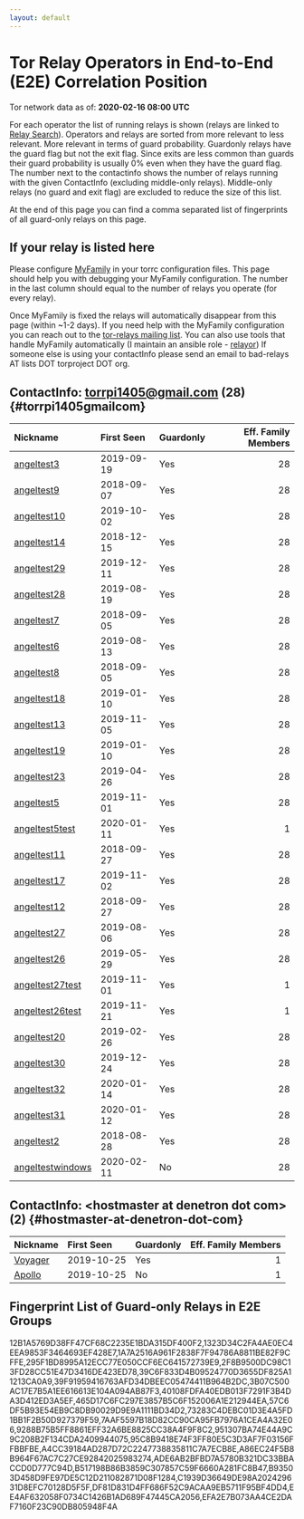 ```yaml
---
layout: default
---
```



# Tor Relay Operators in End-to-End (E2E) Correlation Position

Tor network data as of: **2020-02-16 08:00 UTC**

For each operator the list of running relays is shown (relays are linked to [Relay Search](https://metrics.torproject.org/rs.html)).
Operators and relays are sorted from more relevant to less relevant. More relevant in terms of guard probability.
Guardonly relays have the guard flag but not the exit flag.
Since exits are less common than guards their guard probability is usually 0% even when they have the guard flag.
The number next to the contactinfo shows the number of relays running with the given ContactInfo (excluding middle-only relays).
Middle-only relays (no guard and exit flag) are excluded to reduce the size of this list.

At the end of this page you can find a comma separated list of fingerprints of all guard-only relays on this page.

## If your relay is listed here
Please configure [MyFamily](https://www.torproject.org/docs/tor-manual.html.en#MyFamily) in your torrc configuration files.
This page should help you with debugging your MyFamily configuration. The number in the last column should equal to the number of
relays you operate (for every relay).

Once MyFamily is fixed the relays will automatically disappear from this page (within ~1-2 days).
If you need help with the MyFamily configuration you can reach out to the
[tor-relays mailing list](https://lists.torproject.org/cgi-bin/mailman/listinfo/tor-relays).
You can also use tools that handle MyFamily automatically (I maintain an ansible role - 
[relayor](https://medium.com/@nusenu/deploying-tor-relays-with-ansible-6612593fa34d))
If someone else is using your contactInfo please send an email to bad-relays AT lists DOT torproject DOT org.


## ContactInfo: torrpi1405@gmail.com (28) {#torrpi1405gmailcom}

| Nickname                                                                                                    | First Seen   | Guardonly   |   Eff. Family Members |
|:------------------------------------------------------------------------------------------------------------|:-------------|:------------|----------------------:|
| [angeltest3](https://metrics.torproject.org/rs.html#details/FF9FC6D130FA26AE3AE8B23688691DC419F0F22E)       | 2019-09-19   | Yes         |                    28 |
| [angeltest9](https://metrics.torproject.org/rs.html#details/9288B75B5FF8861EFF32A6BE8825CC38A4F9F8C2)       | 2018-09-07   | Yes         |                    28 |
| [angeltest10](https://metrics.torproject.org/rs.html#details/C1939D36649DE98A202429631D8EFC70128D5F5F)      | 2019-10-02   | Yes         |                    28 |
| [angeltest14](https://metrics.torproject.org/rs.html#details/465D17C6FC297E3857B5C6F152006A1E212944EA)      | 2018-12-15   | Yes         |                    28 |
| [angeltest29](https://metrics.torproject.org/rs.html#details/73283C4DEBC01D3E4A5FD1BB1F2B50D927379F59)      | 2019-12-11   | Yes         |                    28 |
| [angeltest28](https://metrics.torproject.org/rs.html#details/1A7A2516A961F2838F7F94786A8811BE82F9CFFE)      | 2019-08-19   | Yes         |                    28 |
| [angeltest7](https://metrics.torproject.org/rs.html#details/EE4AF632058F0734C1426B1AD689F47445CA2056)       | 2018-09-05   | Yes         |                    28 |
| [angeltest6](https://metrics.torproject.org/rs.html#details/295F1BD8995A12ECC77E050CCF6EC641572739E9)       | 2019-08-13   | Yes         |                    28 |
| [angeltest8](https://metrics.torproject.org/rs.html#details/7AAF5597B18D82CC90CA95FB7976A1CEA4A32E06)       | 2018-09-05   | Yes         |                    28 |
| [angeltest18](https://metrics.torproject.org/rs.html#details/B517198B86B3859C307857C59F6660A281FC8B47)      | 2019-01-10   | Yes         |                    28 |
| [angeltest13](https://metrics.torproject.org/rs.html#details/A4CC39184AD287D72C2247738835811C7A7ECB8E)      | 2019-11-05   | Yes         |                    28 |
| [angeltest19](https://metrics.torproject.org/rs.html#details/A86EC24F5B8B964F67AC7C27CE92842025983274)      | 2019-01-10   | Yes         |                    28 |
| [angeltest23](https://metrics.torproject.org/rs.html#details/EFA2E7B073AA4CE2DAF7160F23C90DB805948F4A)      | 2019-04-26   | Yes         |                    28 |
| [angeltest5](https://metrics.torproject.org/rs.html#details/39C6F833D4B09524770D3655DF825A11213CA0A9)       | 2019-11-01   | Yes         |                    28 |
| [angeltest5test](https://metrics.torproject.org/rs.html#details/951307BA74E44A9C9C208B2F134CDA2409944075)   | 2020-01-11   | Yes         |                     1 |
| [angeltest11](https://metrics.torproject.org/rs.html#details/39F91959416763AFD34DBEEC05474411B964B2DC)      | 2018-09-27   | Yes         |                    28 |
| [angeltest17](https://metrics.torproject.org/rs.html#details/F8AA8D8CCBA0C5F2836DE6315CDFA6E4A31A0890)      | 2019-11-02   | Yes         |                    28 |
| [angeltest12](https://metrics.torproject.org/rs.html#details/57C6DF5B93E54EB9C8DB90029D9E9A1111BD34D2)      | 2018-09-27   | Yes         |                    28 |
| [angeltest27](https://metrics.torproject.org/rs.html#details/95C8B9418E74F3FF80E5C3D3AF7F03156FFBBFBE)      | 2019-08-06   | Yes         |                    28 |
| [angeltest26](https://metrics.torproject.org/rs.html#details/40108FDFA40EDB013F7291F3B4DA3D412ED3A5EF)      | 2019-05-29   | Yes         |                    28 |
| [angeltest27test](https://metrics.torproject.org/rs.html#details/1323D34C2FA4AE0EC4EEA9853F3464693EF428E7)  | 2019-11-01   | Yes         |                     1 |
| [angeltest26test](https://metrics.torproject.org/rs.html#details/F51A927E34662D6005393F2327C870FB0D0D7FE0)  | 2019-11-21   | Yes         |                     1 |
| [angeltest20](https://metrics.torproject.org/rs.html#details/ADE6AB2BFBD7A5780B321DC33BBACCD0D777C94D)      | 2019-02-26   | Yes         |                    28 |
| [angeltest30](https://metrics.torproject.org/rs.html#details/B93503D458D9FE97DE5C12D211082871D08F1284)      | 2019-12-24   | Yes         |                    28 |
| [angeltest32](https://metrics.torproject.org/rs.html#details/12B1A5769D38FF47CF68C2235E1BDA315DF400F2)      | 2020-01-14   | Yes         |                    28 |
| [angeltest31](https://metrics.torproject.org/rs.html#details/2F8B9500DC98C13FD28CC51E47D3416DE423ED78)      | 2020-01-12   | Yes         |                    28 |
| [angeltest2](https://metrics.torproject.org/rs.html#details/3B07C500AC17E7B5A1EE616613E104A094AB87F3)       | 2018-08-28   | Yes         |                    28 |
| [angeltestwindows](https://metrics.torproject.org/rs.html#details/DC81AA3B1D51566DBF27BFA562E4047AEB1C52DA) | 2020-02-11   | No          |                    28 |

## ContactInfo: &lt;hostmaster at denetron dot com&gt; (2) {#hostmaster-at-denetron-dot-com}

| Nickname                                                                                           | First Seen   | Guardonly   |   Eff. Family Members |
|:---------------------------------------------------------------------------------------------------|:-------------|:------------|----------------------:|
| [Voyager](https://metrics.torproject.org/rs.html#details/DF81D831D4FF686F52C9ACAA9EB5711F95BF4DD4) | 2019-10-25   | Yes         |                     1 |
| [Apollo](https://metrics.torproject.org/rs.html#details/71840F45C2478347B872321066F9805D1A1B79FD)  | 2019-10-25   | No          |                     1 |


## Fingerprint List of Guard-only Relays in E2E Groups

12B1A5769D38FF47CF68C2235E1BDA315DF400F2,1323D34C2FA4AE0EC4EEA9853F3464693EF428E7,1A7A2516A961F2838F7F94786A8811BE82F9CFFE,295F1BD8995A12ECC77E050CCF6EC641572739E9,2F8B9500DC98C13FD28CC51E47D3416DE423ED78,39C6F833D4B09524770D3655DF825A11213CA0A9,39F91959416763AFD34DBEEC05474411B964B2DC,3B07C500AC17E7B5A1EE616613E104A094AB87F3,40108FDFA40EDB013F7291F3B4DA3D412ED3A5EF,465D17C6FC297E3857B5C6F152006A1E212944EA,57C6DF5B93E54EB9C8DB90029D9E9A1111BD34D2,73283C4DEBC01D3E4A5FD1BB1F2B50D927379F59,7AAF5597B18D82CC90CA95FB7976A1CEA4A32E06,9288B75B5FF8861EFF32A6BE8825CC38A4F9F8C2,951307BA74E44A9C9C208B2F134CDA2409944075,95C8B9418E74F3FF80E5C3D3AF7F03156FFBBFBE,A4CC39184AD287D72C2247738835811C7A7ECB8E,A86EC24F5B8B964F67AC7C27CE92842025983274,ADE6AB2BFBD7A5780B321DC33BBACCD0D777C94D,B517198B86B3859C307857C59F6660A281FC8B47,B93503D458D9FE97DE5C12D211082871D08F1284,C1939D36649DE98A202429631D8EFC70128D5F5F,DF81D831D4FF686F52C9ACAA9EB5711F95BF4DD4,EE4AF632058F0734C1426B1AD689F47445CA2056,EFA2E7B073AA4CE2DAF7160F23C90DB805948F4A